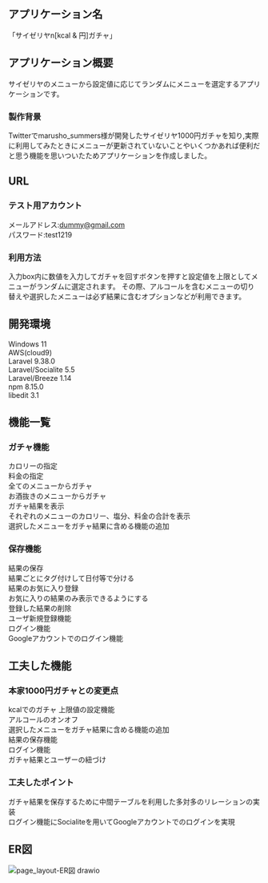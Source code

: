 ## アプリケーション名

「サイゼリヤn[kcal & 円]ガチャ」

## アプリケーション概要

サイゼリヤのメニューから設定値に応じてランダムにメニューを選定するアプリケーションです。

### 製作背景

Twitterでmarusho_summers様が開発したサイゼリヤ1000円ガチャを知り,実際に利用してみたときにメニューが更新されていないことやいくつかあれば便利だと思う機能を思いついたためアプリケーションを作成しました。

## URL

### テスト用アカウント
メールアドレス:dummy@gmail.com  
パスワード:test1219

### 利用方法
入力box内に数値を入力してガチャを回すボタンを押すと設定値を上限としてメニューがランダムに選定されます。
その際、アルコールを含むメニューの切り替えや選択したメニューは必ず結果に含むオプションなどが利用できます。

## 開発環境
Windows 11  
AWS(cloud9)  
Laravel 9.38.0  
Laravel/Socialite 5.5  
Laravel/Breeze 1.14  
npm 8.15.0  
libedit 3.1  

## 機能一覧  
### ガチャ機能
カロリーの指定  
料金の指定  
全てのメニューからガチャ  
お酒抜きのメニューからガチャ  
ガチャ結果を表示  
それぞれのメニューのカロリー、塩分、料金の合計を表示  
選択したメニューをガチャ結果に含める機能の追加  
### 保存機能
結果の保存  
結果ごとにタグ付けして日付等で分ける  
結果のお気に入り登録  
お気に入りの結果のみ表示できるようにする  
登録した結果の削除  
ユーザ新規登録機能  
ログイン機能  
Googleアカウントでのログイン機能

## 工夫した機能
### 本家1000円ガチャとの変更点  
kcalでのガチャ
上限値の設定機能  
アルコールのオンオフ  
選択したメニューをガチャ結果に含める機能の追加  
結果の保存機能  
ログイン機能  
ガチャ結果とユーザーの紐づけ  

### 工夫したポイント
ガチャ結果を保存するために中間テーブルを利用した多対多のリレーションの実装  
ログイン機能にSocialiteを用いてGoogleアカウントでのログインを実現

## ER図  
![page_layout-ER図 drawio](https://user-images.githubusercontent.com/105765781/208471495-123d8c6b-e400-45ce-bcd0-ea1116c2fba2.png)






